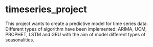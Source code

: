 # timeseries_project

This project wants to create a predictive model for time series data. Different types of algorithm have been implemented: ARIMA, UCM, PROPHET, LSTM and GRU with the aim of model different types of seasonalities. 
